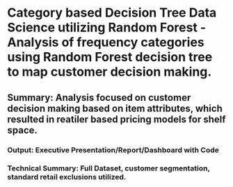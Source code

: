 # Category based Decision Tree Data Science utilizing Random Forest - Analysis of frequency categories using Random Forest decision tree to map customer decision making. 
## Summary: Analysis focused on customer decision making based on item attributes, which resulted in reatiler based pricing models for shelf space.   
### Output: Executive Presentation/Report/Dashboard with Code 
### Technical Summary: Full Dataset, customer segmentation, standard retail exclusions utilized. 
